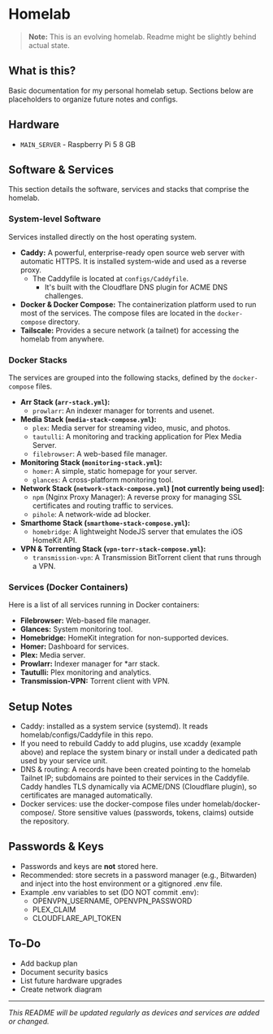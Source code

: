 # Homelab

> **Note:** This is an evolving homelab. Readme might be slightly behind actual state.

## What is this?

Basic documentation for my personal homelab setup. Sections below are placeholders to organize future notes and configs.

## Hardware

- `MAIN_SERVER` - Raspberry Pi 5 8 GB

## Software & Services

This section details the software, services and stacks that comprise the homelab.

### System-level Software

Services installed directly on the host operating system.

- **Caddy:** A powerful, enterprise-ready open source web server with automatic HTTPS. It is installed system-wide and used as a reverse proxy.
  - The Caddyfile is located at `configs/Caddyfile`.
    - It's built with the Cloudflare DNS plugin for ACME DNS challenges.
- **Docker & Docker Compose:** The containerization platform used to run most of the services. The compose files are located in the `docker-compose` directory.
- **Tailscale:** Provides a secure network (a tailnet) for accessing the homelab from anywhere.

### Docker Stacks

The services are grouped into the following stacks, defined by the `docker-compose` files.

- **Arr Stack (`arr-stack.yml`):**
  - `prowlarr`: An indexer manager for torrents and usenet.
- **Media Stack (`media-stack-compose.yml`):**
  - `plex`: Media server for streaming video, music, and photos.
  - `tautulli`: A monitoring and tracking application for Plex Media Server.
  - `filebrowser`: A web-based file manager.
- **Monitoring Stack (`monitoring-stack.yml`):**
  - `homer`: A simple, static homepage for your server.
  - `glances`: A cross-platform monitoring tool.
- **Network Stack (`network-stack-compose.yml`) [not currently being used]:**
  - `npm` (Nginx Proxy Manager): A reverse proxy for managing SSL certificates and routing traffic to services.
  - `pihole`: A network-wide ad blocker.
- **Smarthome Stack (`smarthome-stack-compose.yml`):**
  - `homebridge`: A lightweight NodeJS server that emulates the iOS HomeKit API.
- **VPN & Torrenting Stack (`vpn-torr-stack-compose.yml`):**
  - `transmission-vpn`: A Transmission BitTorrent client that runs through a VPN.

### Services (Docker Containers)

Here is a list of all services running in Docker containers:

- **Filebrowser:** Web-based file manager.
- **Glances:** System monitoring tool.
- **Homebridge:** HomeKit integration for non-supported devices.
- **Homer:** Dashboard for services.
- **Plex:** Media server.
- **Prowlarr:** Indexer manager for *arr stack.
- **Tautulli:** Plex monitoring and analytics.
- **Transmission-VPN:** Torrent client with VPN.

## Setup Notes

- Caddy: installed as a system service (systemd). It reads homelab/configs/Caddyfile in this repo.
- If you need to rebuild Caddy to add plugins, use xcaddy (example above) and replace the system binary or install under a dedicated path used by your service unit.
- DNS & routing: A records have been created pointing to the homelab Tailnet IP; subdomains are pointed to their services in the Caddyfile. Caddy handles TLS dynamically via ACME/DNS (Cloudflare plugin), so certificates are managed automatically.
- Docker services: use the docker-compose files under homelab/docker-compose/. Store sensitive values (passwords, tokens, claims) outside the repository.

## Passwords & Keys

- Passwords and keys are **not** stored here.
- Recommended: store secrets in a password manager (e.g., Bitwarden) and inject into the host environment or a gitignored .env file.
- Example .env variables to set (DO NOT commit .env):
  - OPENVPN_USERNAME, OPENVPN_PASSWORD
  - PLEX_CLAIM
  - CLOUDFLARE_API_TOKEN

## To-Do

- Add backup plan
- Document security basics
- List future hardware upgrades
- Create network diagram

---

*This README will be updated regularly as devices and services are added or changed.*

